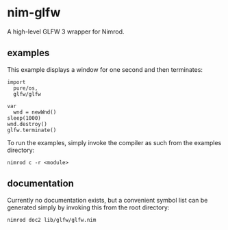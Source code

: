 # nim-glfw
A high-level GLFW 3 wrapper for Nimrod.

## examples

This example displays a window for one second and then terminates:
```nimrod
import
  pure/os,
  glfw/glfw
  
var
  wnd = newWnd()
sleep(1000)
wnd.destroy()
glfw.terminate()
```
To run the examples, simply invoke the compiler as such from the examples directory:
~~~
nimrod c -r <module>
~~~

## documentation
Currently no documentation exists, but a convenient symbol list can be generated simply by invoking this from the root directory:
~~~
nimrod doc2 lib/glfw/glfw.nim
~~~
